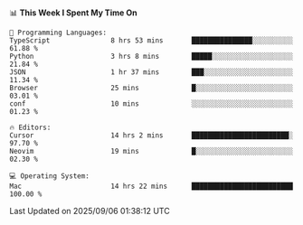 <!--START_SECTION:waka-->
📊 **This Week I Spent My Time On** 

```text
💬 Programming Languages: 
TypeScript               8 hrs 53 mins       ███████████████░░░░░░░░░░   61.88 % 
Python                   3 hrs 8 mins        █████░░░░░░░░░░░░░░░░░░░░   21.84 % 
JSON                     1 hr 37 mins        ███░░░░░░░░░░░░░░░░░░░░░░   11.34 % 
Browser                  25 mins             █░░░░░░░░░░░░░░░░░░░░░░░░   03.01 % 
conf                     10 mins             ░░░░░░░░░░░░░░░░░░░░░░░░░   01.23 % 

🔥 Editors: 
Cursor                   14 hrs 2 mins       ████████████████████████░   97.70 % 
Neovim                   19 mins             █░░░░░░░░░░░░░░░░░░░░░░░░   02.30 % 

💻 Operating System: 
Mac                      14 hrs 22 mins      █████████████████████████   100.00 % 
```


 Last Updated on 2025/09/06 01:38:12 UTC
<!--END_SECTION:waka-->
